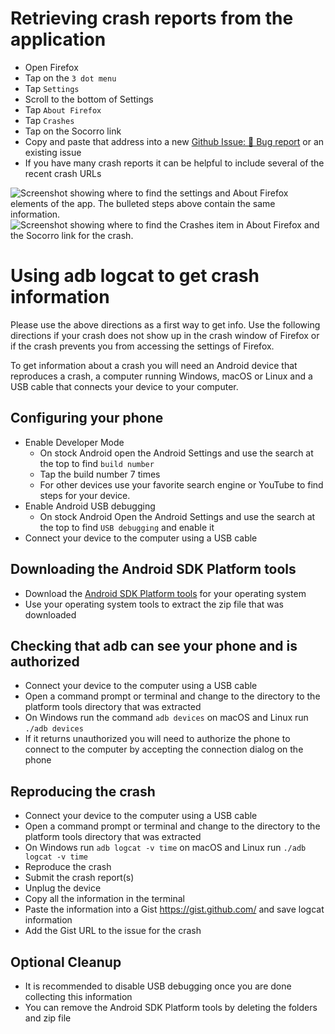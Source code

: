 # Retrieving crash reports from the application
* Open Firefox 
* Tap on the `3 dot menu`
* Tap `Settings`
* Scroll to the bottom of Settings
* Tap `About Firefox`
* Tap `Crashes`
* Tap on the Socorro link
* Copy and paste that address into a new [Github Issue: 🐞 Bug report](https://github.com/mozilla-mobile/fenix/issues/new/choose) or an existing issue
* If you have many crash reports it can be helpful to include several of the recent crash URLs


![Screenshot showing where to find the settings and About Firefox elements of the app. The bulleted steps above contain the same information.](https://user-images.githubusercontent.com/250273/84347868-7bc9e980-ab68-11ea-990d-7284968c458a.png)
![Screenshot showing where to find the Crashes item in About Firefox and the Socorro link for the crash. ](https://user-images.githubusercontent.com/250273/84347924-a156f300-ab68-11ea-9d02-c984a030249f.png)

# Using adb logcat to get crash information

Please use the above directions as a first way to get info. Use the following directions if your crash does not show up in the crash window of Firefox or if the crash prevents you from accessing the settings of Firefox. 

To get information about a crash you will need an Android device that reproduces a crash, a computer running Windows, macOS or Linux and a USB cable that connects your device to your computer. 

## Configuring your phone
* Enable Developer Mode 
  * On stock Android open the Android Settings and use the search at the top to find `build number` 
  * Tap the build number 7 times 
  * For other devices use your favorite search engine or YouTube to find steps for your device.
* Enable Android USB debugging
  * On stock Android Open the Android Settings and use the search at the top to find `USB debugging` and enable it
* Connect your device to the computer using a USB cable

## Downloading the Android SDK Platform tools
* Download the [Android SDK Platform tools](https://developer.android.com/studio/releases/platform-tools) for your operating system
* Use your operating system tools to extract the zip file that was downloaded

## Checking that adb can see your phone and is authorized
* Connect your device to the computer using a USB cable
* Open a command prompt or terminal and change to the directory to the platform tools directory that was extracted
* On Windows run the command `adb devices` on macOS and Linux run `./adb devices`
* If it returns unauthorized you will need to authorize the phone to connect to the computer by accepting the connection dialog on the phone

## Reproducing the crash
* Connect your device to the computer using a USB cable
* Open a command prompt or terminal and change to the directory to the platform tools directory that was extracted
* On Windows run `adb logcat -v time` on macOS and Linux run `./adb logcat -v time`
* Reproduce the crash
* Submit the crash report(s)
* Unplug the device
* Copy all the information in the terminal
* Paste the information into a Gist https://gist.github.com/ and save logcat information
* Add the Gist URL to the issue for the crash

## Optional Cleanup
* It is recommended to disable USB debugging once you are done collecting this information
* You can remove the Android SDK Platform tools by deleting the folders and zip file